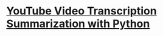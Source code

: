 # [YouTube Video Transcription Summarization with Python](https://thepythoncode.com/article/youtube-video-transcription-and-summarization-with-python)